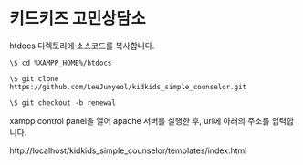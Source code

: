 # 키드키즈 고민상담소

htdocs 디렉토리에 소스코드를 복사합니다.

```git
\$ cd %XAMPP_HOME%/htdocs

\$ git clone https://github.com/LeeJunyeol/kidkids_simple_counselor.git

\$ git checkout -b renewal

```

xampp control panel을 열어 apache 서버를 실행한 후, url에 아래의 주소를 입력합니다.

http://localhost/kidkids_simple_counselor/templates/index.html